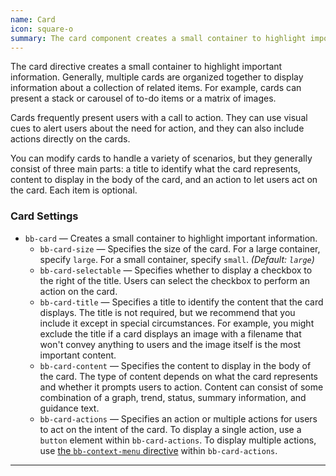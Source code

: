```yaml
---
name: Card
icon: square-o
summary: The card component creates a small container to highlight important information.
---
```


The card directive creates a small container to highlight important information. Generally, multiple cards are organized together to display information about a collection of related items. For example, cards can present a stack or carousel of to-do items or a matrix of images.

Cards frequently present users with a call to action. They can use visual cues to alert users about the need for action, and they can also include actions directly on the cards.

You can modify cards to handle a variety of scenarios, but they generally consist of three main parts: a title to identify what the card represents, content to display in the body of the card, and an action to let users act on the card. Each item is optional.

### Card Settings ###
- `bb-card` &mdash; Creates a small container to highlight important information.
    - `bb-card-size` &mdash; Specifies the size of the card. For a large container, specify `large`. For a small container, specify `small`. *(Default: `large`)*
    - `bb-card-selectable` &mdash; Specifies whether to display a checkbox to the right of the title. Users can select the checkbox to perform an action on the card.
    - `bb-card-title` &mdash; Specifies a title to identify the content that the card displays. The title is not required, but we recommend that you include it except in special circumstances. For example, you might exclude the title if a card displays an image with a filename that won't convey anything to users and the image itself is the most important content.
    - `bb-card-content` &mdash; Specifies the content to display in the body of the card. The type of content depends on what the card represents and whether it prompts users to action. Content can consist of some combination of a graph, trend, status, summary information, and guidance text.
    - `bb-card-actions` &mdash; Specifies an action or multiple actions for users to act on the intent of the card. To display a single action, use a `button` element within `bb-card-actions`. To display multiple actions, use [the `bb-context-menu` directive](../contextmenu) within `bb-card-actions`.
---